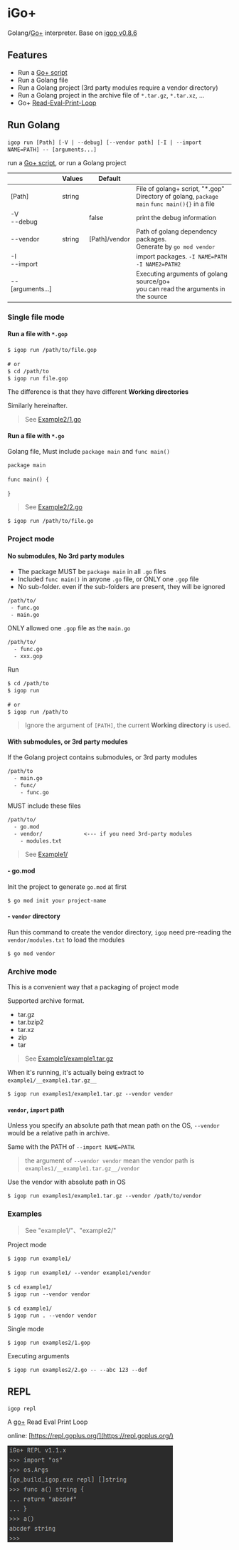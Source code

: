 # iGo+

Golang/[Go+](https://goplus.org/) interpreter. Base on [igop v0.8.6](https://github.com/goplus/igop)

## Features

- Run a [Go+ script](https://goplus.org/)
- Run a Golang file
- Run a Golang project (3rd party modules require a vendor directory)
- Run a Golang project in the archive file of `*.tar.gz`, `*.tar.xz`, ...
- Go+ [Read-Eval-Print-Loop](https://repl.goplus.org/)

## Run Golang 

```
igop run [Path] [-V | --debug] [--vendor path] [-I | --import NAME=PATH] -- [arguments...]
```

run a [Go+ script](https://goplus.org/), or run a Golang project

|                   | Values | Default       |                                                                                                    |
|-------------------|--------|---------------|----------------------------------------------------------------------------------------------------|
| [Path]            | string |               | File of golang+ script, "*.gop" <br/>Directory of golang, `package main` `func main(){}` in a file |
| -V<br/>--debug    |        | false         | print the debug information                                                                        |
| --vendor          | string | [Path]/vendor | Path of golang dependency packages.<br/>Generate by `go mod vendor`                                |
| -I<br/>--import   |        |               | import packages. `-I NAME=PATH -I NAME2=PATH2`                                                     |
| -- [arguments...] |        |               | Executing arguments of golang source/go+<br/>you can read the arguments in the source              |

### Single file mode

#### Run a file with `*.gop`

```
$ igop run /path/to/file.gop 

# or
$ cd /path/to
$ igop run file.gop
```
The difference is that they have different **Working directories**

Similarly hereinafter.

> See [Example2/1.go](example2/1.gop)

#### Run a file with `*.go`

Golang file, Must include `package main` and `func main()`

```
package main

func main() {

}
```

> See [Example2/2.go](example2/2.go)

```
$ igop run /path/to/file.go 
```

### Project mode

#### No submodules, No 3rd party modules

- The package MUST be `package main` in all `.go` files 
- Included `func main()` in anyone `.go` file, or ONLY one `.gop` file
- No sub-folder. even if the sub-folders are present, they will be ignored

```
/path/to/
 - func.go
 - main.go
```

ONLY allowed one `.gop` file as the `main.go`

```
/path/to/
  - func.go
  - xxx.gop
```

Run

```
$ cd /path/to
$ igop run

# or
$ igop run /path/to
```

> Ignore the argument of `[PATH]`, the current **Working directory** is used.


#### With submodules, or 3rd party modules 

If the Golang project contains submodules, or 3rd party modules

```
/path/to
  - main.go
  - func/
    - func.go
```

MUST include these files
```
/path/to/
  - go.mod
  - vendor/             <--- if you need 3rd-party modules
    - modules.txt
```

> See [Example1/](example1)

#### - go.mod

Init the project to generate `go.mod` at first

```
$ go mod init your project-name
```

#### - `vendor` directory

Run this command to create the vendor directory, `igop` need pre-reading the `vendor/modules.txt` to load the modules

```
$ go mod vendor
```

### Archive mode

This is a convenient way that a packaging of project mode

Supported archive format. 

- tar.gz
- tar.bzip2
- tar.xz
- zip
- tar

> See [Example1/example1.tar.gz](example1/example1.tar.gz)

When it's running, it's actually being extract to `example1/__example1.tar.gz__`

```
$ igop run examples1/example1.tar.gz --vendor vendor
```

#### `vendor`, `import` path

Unless you specify an absolute path that mean path on the OS, `--vendor` would be a relative path in archive.

Same with the PATH of `--import NAME=PATH`.

> the argument of `--vendor vendor` mean the vendor path is `examples1/__example1.tar.gz__/vendor`

Use the vendor with absolute path in OS

```
$ igop run examples1/example1.tar.gz --vendor /path/to/vendor
```

### Examples

> See  "example1/"、"example2/"

Project mode
```
$ igop run example1/

$ igop run example1/ --vendor example1/vendor

$ cd example1/
$ igop run --vendor vendor

$ cd example1/
$ igop run . --vendor vendor
```

Single mode
```
$ igop run examples2/1.gop
```

Executing arguments
```
$ igop run examples2/2.go -- --abc 123 --def
```

## REPL
```
igop repl
```
A [go+](https://goplus.org/) Read Eval Print Loop

online: [https://repl.goplus.org/](https://repl.goplus.org/)

![](docs/repl_examples.png)